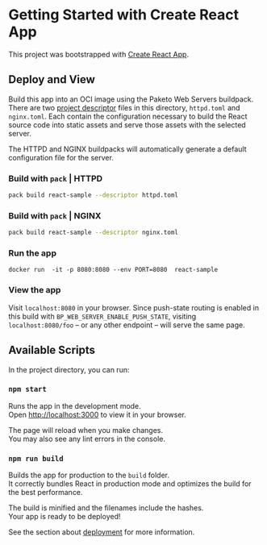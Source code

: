 # Getting Started with Create React App

This project was bootstrapped with [Create React App](https://github.com/facebook/create-react-app).

## Deploy and View
Build this app into an OCI image using the Paketo Web Servers buildpack.  There
are two [project
descriptor](https://buildpacks.io/docs/app-developer-guide/using-project-descriptor/)
files in this directory, `httpd.toml` and `nginx.toml`. Each contain the
configuration necessary to build the React source code into static assets and
serve those assets with the selected server.

The HTTPD and NGINX buildpacks will automatically generate a default
configuration file for the server.

### Build with `pack` | HTTPD
```bash
pack build react-sample --descriptor httpd.toml
```

### Build with `pack` | NGINX
```bash
pack build react-sample --descriptor nginx.toml
```

### Run the app
```
docker run  -it -p 8080:8080 --env PORT=8080  react-sample
```

### View the app
Visit `localhost:8080` in your browser. Since push-state routing is enabled in
this build with `BP_WEB_SERVER_ENABLE_PUSH_STATE`, visiting
`localhost:8080/foo` – or any other endpoint – will serve the same page.

## Available Scripts

In the project directory, you can run:

### `npm start`

Runs the app in the development mode.\
Open [http://localhost:3000](http://localhost:3000) to view it in your browser.

The page will reload when you make changes.\
You may also see any lint errors in the console.

### `npm run build`

Builds the app for production to the `build` folder.\
It correctly bundles React in production mode and optimizes the build for the best performance.

The build is minified and the filenames include the hashes.\
Your app is ready to be deployed!

See the section about
[deployment](https://facebook.github.io/create-react-app/docs/deployment) for
more information.

